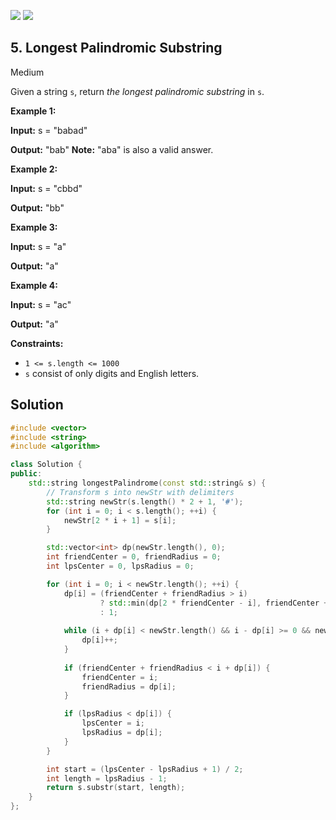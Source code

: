[![](https://img.shields.io/github/stars/javadev/LeetCode-in-All?label=Stars&style=flat-square)](https://github.com/javadev/LeetCode-in-All)
[![](https://img.shields.io/github/forks/javadev/LeetCode-in-All?label=Fork%20me%20on%20GitHub%20&style=flat-square)](https://github.com/javadev/LeetCode-in-All/fork)

## 5\. Longest Palindromic Substring

Medium

Given a string `s`, return _the longest palindromic substring_ in `s`.

**Example 1:**

**Input:** s = "babad"

**Output:** "bab" **Note:** "aba" is also a valid answer. 

**Example 2:**

**Input:** s = "cbbd"

**Output:** "bb" 

**Example 3:**

**Input:** s = "a"

**Output:** "a" 

**Example 4:**

**Input:** s = "ac"

**Output:** "a" 

**Constraints:**

*   `1 <= s.length <= 1000`
*   `s` consist of only digits and English letters.

## Solution

```cpp
#include <vector>
#include <string>
#include <algorithm>

class Solution {
public:
    std::string longestPalindrome(const std::string& s) {
        // Transform s into newStr with delimiters
        std::string newStr(s.length() * 2 + 1, '#');
        for (int i = 0; i < s.length(); ++i) {
            newStr[2 * i + 1] = s[i];
        }

        std::vector<int> dp(newStr.length(), 0);
        int friendCenter = 0, friendRadius = 0;
        int lpsCenter = 0, lpsRadius = 0;

        for (int i = 0; i < newStr.length(); ++i) {
            dp[i] = (friendCenter + friendRadius > i)
                    ? std::min(dp[2 * friendCenter - i], friendCenter + friendRadius - i)
                    : 1;
            
            while (i + dp[i] < newStr.length() && i - dp[i] >= 0 && newStr[i + dp[i]] == newStr[i - dp[i]]) {
                dp[i]++;
            }
            
            if (friendCenter + friendRadius < i + dp[i]) {
                friendCenter = i;
                friendRadius = dp[i];
            }

            if (lpsRadius < dp[i]) {
                lpsCenter = i;
                lpsRadius = dp[i];
            }
        }

        int start = (lpsCenter - lpsRadius + 1) / 2;
        int length = lpsRadius - 1;
        return s.substr(start, length);
    }
};
```
